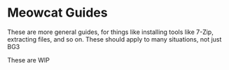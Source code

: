 # Meowcat Guides

These are more general guides, for things like installing tools like 7-Zip, extracting files, and so on. These should apply to many situations, not just BG3

These are WIP